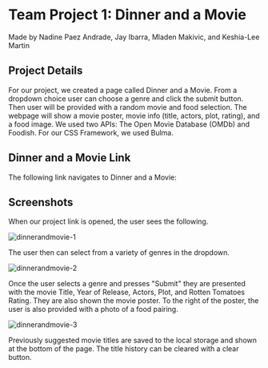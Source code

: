 # Team Project 1: Dinner and a Movie
Made by Nadine Paez Andrade, Jay Ibarra, Mladen Makivic, and Keshia-Lee Martin

## Project Details
For our project, we created a page called Dinner and a Movie. From a dropdown choice user can choose a genre and click the submit button. Then user will be provided with a random movie and food selection. The webpage will show a movie poster, movie info (title, actors, plot, rating), and a food image. We used two APIs: The Open Movie Database (OMDb) and Foodish. For our CSS Framework, we used Bulma.

## Dinner and a Movie Link
The following link navigates to Dinner and a Movie: 

## Screenshots
When our project link is opened, the user sees the following.

![dinnerandmovie-1](https://user-images.githubusercontent.com/40374896/136706970-155d7386-0aba-4961-89eb-50311d80ce6e.png)

The user then can select from a variety of genres in the dropdown.

![dinnerandmovie-2](https://user-images.githubusercontent.com/40374896/136707020-66ad4eac-e8f2-4bdf-8f97-7360ba8b0556.png)

Once the user selects a genre and presses "Submit" they are presented with the movie Title, Year of Release, Actors, Plot, and Rotten Tomatoes Rating. They are also shown the movie poster. To the right of the poster, the user is also provided with a photo of a food pairing.

![dinnerandmovie-3](https://user-images.githubusercontent.com/40374896/136707207-d73fd253-198f-469f-9109-09a0c6cf474c.png)

Previously suggested movie titles are saved to the local storage and shown at the bottom of the page. The title history can be cleared with a clear button.
